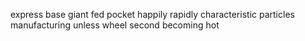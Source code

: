 express base giant fed pocket happily rapidly characteristic particles manufacturing unless wheel second becoming hot